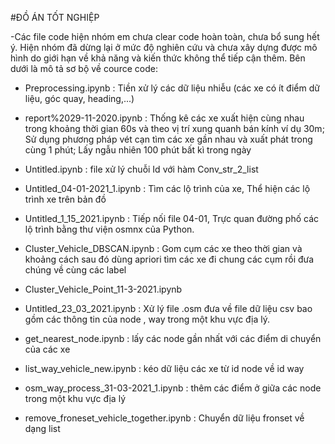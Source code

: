 #ĐỒ ÁN TỐT NGHIỆP

-Các file code hiện nhóm em chưa clear code hoàn toàn, chưa bổ sung hết ý. Hiện nhóm đã dừng lại ở mức độ nghiên cứu và chưa xây 
dựng được mô hình do giới hạn về khả năng và kiến thức không thể tiếp cận thêm. Bên dưới là mô tả sơ bộ về cource code:

* Preprocessing.ipynb : Tiền xử lý các dữ liệu nhiễu (các xe có ít điểm dữ liệu, góc quay, heading,...)

* report%2029-11-2020.ipynb : Thống kê các xe xuất hiện cùng nhau trong khoảng thời gian 60s và theo vị trí xung quanh bán kính ví 
dụ 30m; Sử dụng phương pháp vét cạn tìm các xe gần nhau và xuất phát trong cùng 1 phút; Lấy ngẫu nhiên 100 phút bất kì trong ngày

* Untitled.ipynb : file xử lý chuỗi Id với hàm Conv_str_2_list

* Untitled_04-01-2021_1.ipynb : Tìm các lộ trình của xe, Thể hiện các lộ trình xe trên bản đồ

* Untitled_1_15_2021.ipynb : Tiếp nối file 04-01, Trực quan đường phố các lộ trình bằng thư viện osmnx của Python.

* Cluster_Vehicle_DBSCAN.ipynb : Gom cụm các xe theo thời gian và khoảng cách sau đó dùng apriori tìm các xe đi chung các cụm rồi 
đưa chúng về cùng các label
 
* Cluster_Vehicle_Point_11-3-2021.ipynb

* Untitled_23_03_2021.ipynb : Xử lý file .osm đưa về file dữ liệu csv bao gồm các thông tin của node , way trong một khu vực địa lý.

* get_nearest_node.ipynb : lấy các node gần nhất với các điểm di chuyển của các xe

* list_way_vehicle_new.ipynb : kéo dữ liệu các xe từ id node về id way

* osm_way_process_31-03-2021_1.ipynb : thêm các điểm ở giữa các node trong một khu vực địa lý

* remove_froneset_vehicle_together.ipynb : Chuyển dữ liệu fronset về dạng list